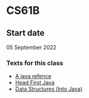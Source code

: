 # CS61B
## Start date

05 September 2022

### Texts for this class
* [A java refence](./books/ajr.pdf)
* [Head First Java](./books/hfj.pdf)
* [Data Structures (Into Java)](./books/dsij.pdf)